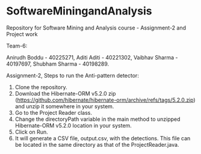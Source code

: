 # SoftwareMiningandAnalysis
Repository for Software Mining and Analysis course - Assignment-2 and Project work

Team-6:

Anirudh Boddu	- 40225271,
Aditi Aditi	- 40221302,
Vaibhav Sharma - 40197697,
Shubham Sharma - 40198289.

Assignment-2,
Steps to run the Anti-pattern detector:
1. Clone the repository.
2. Download the Hibernate-ORM v5.2.0 zip (https://github.com/hibernate/hibernate-orm/archive/refs/tags/5.2.0.zip) and unzip it somewhere in your system.
3. Go to the Project Reader class.
4. Change the directoryPath variable in the main method to unzipped Hibernate-ORM v5.2.0 location in your system.
5. Click on Run.
6. It will generate a CSV file, output.csv, with the detections. This file can be located in the same directory as that of the ProjectReader.java. 
